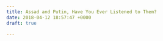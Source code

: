 ```yaml
---
title: Assad and Putin, Have You Ever Listened to Them?
date: 2018-04-12 18:57:47 +0000
draft: true

---
```

